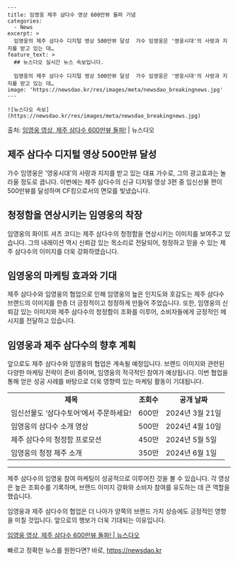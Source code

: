     ---
    title: 임영웅 제주 삼다수 영상 600만뷰 돌파 기념
    categories:
      - News
    excerpt: >
      임영웅의 제주 삼다수 디지털 영상 500만뷰 달성  가수 임영웅은 '영웅시대'의 사랑과 지지를 받고 있는 대…
    feature_text: >
      ## 뉴스다오 실시간 뉴스 속보입니다.
    
      임영웅의 제주 삼다수 디지털 영상 500만뷰 달성  가수 임영웅은 '영웅시대'의 사랑과 지지를 받고 있는 대…
    image: 'https://newsdao.kr/res/images/meta/newsdao_breakingnews.jpg'
    ---
    
    ![뉴스다오 속보](https://newsdao.kr/res/images/meta/newsdao_breakingnews.jpg)

<p>출처: <a href="https://newsdao.kr/4657" rel="dofollow">임영웅 영상, 제주 삼다수 600만뷰 돌파!</a> | 뉴스다오</p>

<h2 data-ke-size="size26">제주 삼다수 디지털 영상 500만뷰 달성</h2>
<p data-ke-size="size16">가수 임영웅은 '영웅시대'의 사랑과 지지를 받고 있는 대표 가수로, 그의 광고효과는 놀라울 정도로 큽니다. 이번에는 제주 삼다수의 신규 디지털 영상 3편 중 임신선물 편이 500만뷰를 달성하며 CF킹으로서의 면모를 빛냈습니다.</p>

<h2 data-ke-size="size26">청정함을 연상시키는 임영웅의 착장</h2>
<p data-ke-size="size16">임영웅의 화이트 셔츠 코디는 제주 삼다수의 청정함을 연상시키는 이미지를 보여주고 있습니다. 그의 내래이션 역시 신뢰감 있는 목소리로 전달되어, 청정하고 믿을 수 있는 제주 삼다수의 이미지를 더욱 강화하였습니다.</p>

<h2 data-ke-size="size26">임영웅의 마케팅 효과와 기대</h2>
<p data-ke-size="size16">제주 삼다수와 임영웅의 협업으로 인해 임영웅의 높은 인지도와 호감도는 제주 삼다수 브랜드의 이미지를 한층 더 긍정적이고 청정하게 만들어 주었습니다. 또한, 임영웅의 신뢰감 있는 이미지와 제주 삼다수의 청정함이 조화를 이루어, 소비자들에게 긍정적인 메시지를 전달하고 있습니다.</p>

<h2 data-ke-size="size26">임영웅과 제주 삼다수의 향후 계획</h2>
<p data-ke-size="size16">앞으로도 제주 삼다수와 임영웅의 협업은 계속될 예정입니다. 브랜드 이미지와 관련된 다양한 마케팅 전략이 준비 중이며, 임영웅의 적극적인 참여가 예상됩니다. 이번 협업을 통해 얻은 성공 사례를 바탕으로 더욱 영향력 있는 마케팅 활동이 기대됩니다.</p>

<table>
  <tr>
    <td style="text-align: center; height: 17px;"><b>제목</b></td>
    <td style="text-align: center; height: 17px;"><b>조회수</b></td>
    <td style="text-align: center; height: 17px;"><b>공개 날짜</b></td>
  </tr>
  <tr>
    <td>임신선물도 ‘삼다수토어’에서 주문하세요!</td>
    <td style="text-align: center;">600만</td>
    <td>2024년 3월 21일</td>
  </tr>
  <tr>
    <td>임영웅의 삼다수 소개 영상</td>
    <td style="text-align: center;">500만</td>
    <td>2024년 4월 10일</td>
  </tr>
  <tr>
    <td>제주 삼다수의 청정함 프로모션</td>
    <td style="text-align: center;">450만</td>
    <td>2024년 5월 5일</td>
  </tr>
  <tr>
    <td>임영웅의 청정 제주 소개</td>
    <td style="text-align: center;">350만</td>
    <td>2024년 6월 1일</td>
  </tr>
</table>

<hr>
<p data-ke-size="size16">제주 삼다수의 임영웅 참여 마케팅이 성공적으로 이루어진 것을 볼 수 있습니다. 각 영상은 높은 조회수를 기록하며, 브랜드 이미지 강화와 소비자 참여를 유도하는 데 큰 역할을 했습니다.</p>
<p data-ke-size="size16">임영웅과 제주 삼다수의 협업은 더 나아가 양쪽의 브랜드 가치 상승에도 긍정적인 영향을 미칠 것입니다. 앞으로의 행보가 더욱 기대되는 이유입니다.</p>

<a href="https://newsdao.kr/4657">임영웅 영상, 제주 삼다수 600만뷰 돌파! | 뉴스다오</a> 

빠르고 정확한 뉴스를 원한다면? 바로, <a href="https://newsdao.kr" rel="dofollow">https://newsdao.kr</a>


    
